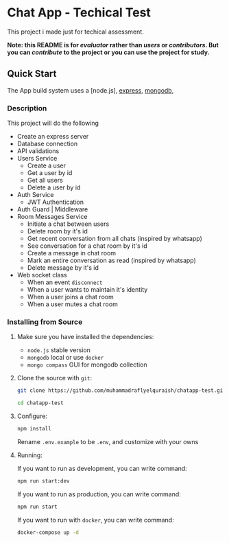 # Chat App - Techical Test

This project i made just for techical assessment.

**Note: this README is for _evaluator_ rather than _users_ or _contributors_.
But you can _contribute_ to the project or you can use the project for study.**

## Quick Start

The App build system uses a [node.js], [express], [mongodb],

[nodejs]: hhttps://nodejs.org/en/
[express]: https://expressjs.com/
[mongodb]: https://www.mongodb.com/

### Description

This project will do the following

-   Create an express server
-   Database connection
-   API validations
-   Users Service
    -   Create a user
    -   Get a user by id
    -   Get all users
    -   Delete a user by id
-   Auth Service
    -   JWT Authentication
-   Auth Guard | Middleware
-   Room Messages Service
    -   Initiate a chat between users
    -   Delete room by it's id
    -   Get recent conversation from all chats (inspired by whatsapp)
    -   See conversation for a chat room by it's id
    -   Create a message in chat room
    -   Mark an entire conversation as read (inspired by whatsapp)
    -   Delete message by it's id
-   Web socket class
    -   When an event `disconnect`
    -   When a user wants to maintain it's identity
    -   When a user joins a chat room
    -   When a user mutes a chat room

### Installing from Source

1. Make sure you have installed the dependencies:

    - `node.js` stable version
    - `mongodb` local or use `docker`
    - `mongo compass` GUI for mongodb collection

2. Clone the source with `git`:

    ```sh
    git clone https://github.com/muhammadraflyelquraish/chatapp-test.git
    ```

    ```sh
    cd chatapp-test
    ```

3. Configure:

    ```sh
    npm install
    ```

    Rename `.env.example` to be `.env`, and customize with your owns

4. Running:

    If you want to run as development, you can write command:

    ```sh
    npm run start:dev
    ```

    If you want to run as production, you can write command:

    ```sh
    npm run start
    ```

    If you want to run with `docker`, you can write command:

    ```sh
    docker-compose up -d
    ```
